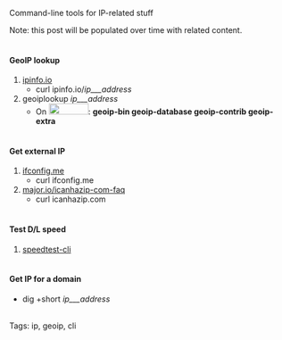 Command-line tools for IP-related stuff

Note: this post will be populated over time with related content.
<br/><br/>

#### GeoIP lookup
1. [ipinfo.io](http://ipinfo.io)
    * curl ipinfo.io/_ip___address_ 
2. geoiplookup _ip___address_
    * On <img src="https://raw.githubusercontent.com/i90rr/i90rr.github.io/master/resources/img/debian-logo.jpeg" style="width: 71px; height: 20px;">: **geoip-bin geoip-database geoip-contrib geoip-extra**
<br/><br/>

#### Get external IP
1. [ifconfig.me](ifconfig.me)
    * curl ifconfig.me
2. [major.io/icanhazip-com-faq](https://major.io/icanhazip-com-faq/)
    * curl icanhazip.com
<br/><br/>

#### Test D/L speed
1. [speedtest-cli](https://pypi.python.org/pypi/speedtest-cli)
<br/><br/>

#### Get IP for a domain
* dig +short _ip___address_
<br/><br/>

Tags: ip, geoip, cli
